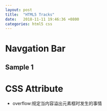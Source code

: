 ```yaml
---
layout: post
title:  "HTML5 Tracks"
date:   2018-11-11 19:46:36 +0800
categories: html5 css
---
```

# Navgation Bar
## Sample 1

# CSS Attribute
- overflow:规定当内容溢出元素框时发生的事情
